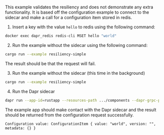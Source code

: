 This example validates the resiliency and does not demonstrate any extra
functionality. It is based off the configuration example to connect to the
sidecar and make a call for a configuration item stored in redis.

1. Insert a key with the value `hello` to redis using the following command:


<!-- STEP
name: Insert test configuration item
output_match_mode: substring
expected_stdout_lines:
  - 'OK'
background: false
sleep: 5
timeout_seconds: 5
-->

```bash
docker exec dapr_redis redis-cli MSET hello "world"
```

<!-- END_STEP -->

2. Run the example without the sidecar using the following command:

<!-- STEP
name: Run configuration app (expecting a fail)
env:
  DAPR_GRPC_PORT: "3500"
  DAPR_API_MAX_RETRIES: "1"
  DAPR_API_TIMEOUT_MILLISECONDS: "10000"
output_match_mode: substring
expected_stdout_lines:
  - ''
expected_stderr_lines:
  - 'ConnectError'
expected_return_code: 101
background: false
sleep: 30
timeout_seconds: 30
-->

```bash
cargo run --example resiliency-simple
```

<!-- END_STEP -->

The result should be that the request will fail.

3. Run the example without the sidecar (this time in the background)

<!-- STEP
name: Run configuration app (expecting a success eventually)
env:
  DAPR_GRPC_PORT: "3500"
  DAPR_API_MAX_RETRIES: "10"
  DAPR_API_TIMEOUT_MILLISECONDS: "10000"
output_match_mode: substring
expected_stdout_lines:
  - 'Configuration value: ConfigurationItem { value: "world"'
background: true
sleep: 30
timeout_seconds: 30
-->

```bash
cargo run --example resiliency-simple
```

<!-- END_STEP -->



4. Run the Dapr sidecar

<!-- STEP
name: Run Dapr sidecar
output_match_mode: substring
expected_stdout_lines:
  - ''
background: true
sleep: 15
timeout_seconds: 15
-->

```bash
dapr run --app-id=rustapp --resources-path .../components --dapr-grpc-port 3500
```

<!-- END_STEP -->

The example app should make contact with the Dapr sidecar and the result should
be returned from the configuration request successfully.

```
Configuration value: ConfigurationItem { value: "world", version: "", metadata: {} }
```
